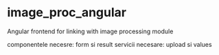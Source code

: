 # image_proc_angular
Angular frontend for linking with image processing module

componentele necesre: form si result
servicii necesare: upload si values
